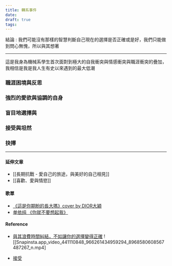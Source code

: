```yaml
---
title: 轉系事件
date: 
draft: true
tags:
---
```

結論 : 我們可能沒有那樣的智慧判斷自己現在的選擇是否正確或是好，我們只能做到問心無愧，所以與其想著


---

這是我身為機械系學生首次面對到極大的自我衝突與情感衝突與職涯衝突的疊加，我相信是我是我人生有史以來遇到的最大低潮

### 職涯困境與反思

### 強烈的愛欲與協調的自身

### 盲目地選擇與

### 接受與坦然

### 抉擇

---
#### 延伸文章
- [[長期抗戰 - 愛自己的旅途，與美好的自己相見]]
- [[喜歡、愛與情慾]]

#### 歌單

- [《這是你期盼的長大嗎》cover by DIOR大穎](https://www.youtube.com/watch?v=hu0RuiwVnrk)
- [单依纯 《你就不要想起我》](https://www.youtube.com/watch?v=SRy1qDusFoU&list=RDEMDvfCCL_wkylEKUbXD5eOUA&start_radio=1)

#### Reference

*  [與其浪費時間糾結，不如讓你的選擇變得正確](https://www.instagram.com/p/C6dBzzVPCty/)
	![[Snapinsta.app_video_441110848_966261434959294_8968580608567487267_n.mp4]
- [接受](https://www.instagram.com/p/C6gQDjfyO03/)